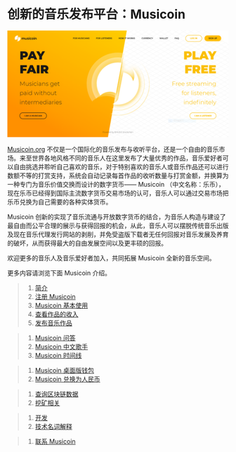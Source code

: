 # 创新的音乐发布平台：Musicoin

![](img/index.PNG)

[Musicoin.org](https://musicoin.org/) 不仅是一个国际化的音乐发布与收听平台，还是一个自由的音乐市场。来至世界各地风格不同的音乐人在这里发布了大量优秀的作品，音乐爱好者可以自由挑选并聆听自己喜欢的音乐，对于特别喜欢的音乐人或音乐作品还可以进行数额不等的打赏支持，系统会自动记录每首作品的收听数量与打赏金额，并换算为一种专门为音乐价值交换而设计的数字货币—— Musicoin （中文名称：乐币），现在乐币已经得到国际主流数字货币交易市场的认可，音乐人可以通过交易市场把乐币兑换为自己需要的各种实体货币。

Musicoin 创新的实现了音乐流通与开放数字货币的结合，为音乐人构造与建设了最自由而公平合理的展示与获得回报的机会，从此，音乐人可以摆脱传统音乐出版及现在音乐代理发行网站的剥削，并免受盗版下载者无任何回报对音乐发展及养育的破坏，从而获得最大的自由发展空间以及更丰硕的回报。

欢迎更多的音乐人及音乐爱好者加入，共同拓展 Musicoin 全新的音乐空间。

更多内容请浏览下面 Musicoin 介绍。

> 1. [简介](musicoin-profile.md)
> 2. [注册 Musicoin](musicoin-reg.md)
> 3. [Musicoin 基本使用](musicoin-basic-use.md)
> 4. [查看作品的收入](musicoin-jiemian.md)
> 5. [发布音乐作品](musicoin-posted.md)

> 1. [Musicoin 问答](musicoin-faq.md)
> 2. [Musicoin 中文歌手](musicoin-china-songster.md)
> 3. [Musicoin 时间线](musicoin-historymd.md)

> 1. [Musicoin 桌面版钱包](musicoin-desktop-wallet.md)
> 2. [Musicoin 兑换为人民币](musicoin-exchange.md)

> 1. [查询区块链数据](https://orbiter.musicoin.org)
> 2. [挖矿相关](musicoin-mining.md)

> 1. [开发](musicoin-api.md)
> 2. [技术名词解释](musicoin-technique.md)

> 1. [联系 Musicoin](musicoin-contact.md)
